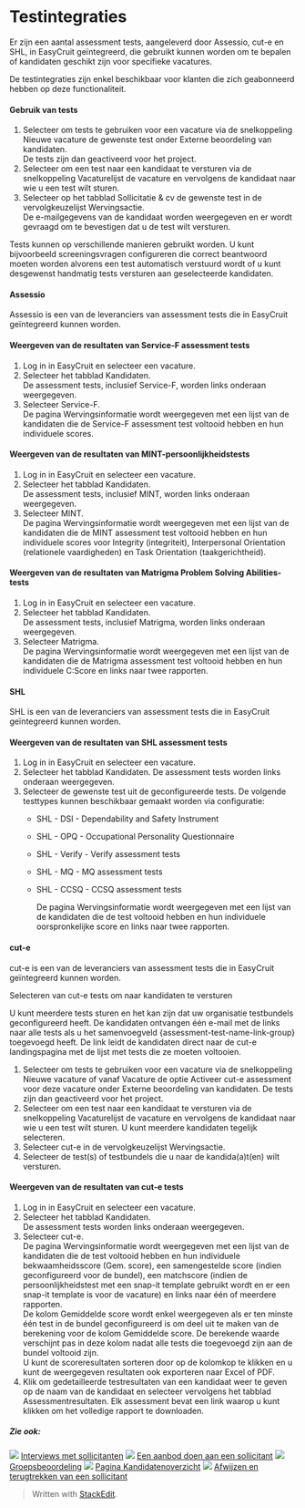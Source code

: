 # Testintegraties

Er zijn een aantal assessment tests, aangeleverd door Assessio, cut-e en SHL, in EasyCruit geïntegreerd, die gebruikt kunnen worden om te bepalen of kandidaten geschikt zijn voor specifieke vacatures.

De testintegraties zijn enkel beschikbaar voor klanten die zich geabonneerd hebben op deze functionaliteit.

#### Gebruik van tests

1.  Selecteer om tests te gebruiken voor een vacature via de snelkoppeling Nieuwe vacature de gewenste test onder  Externe beoordeling van kandidaten.  
    De tests zijn dan geactiveerd voor het project.
2.  Selecteer om een test naar een kandidaat te versturen via de snelkoppeling  Vacaturelijst  de vacature en vervolgens de kandidaat naar wie u een test wilt sturen.
3.  Selecteer op het tabblad  Sollicitatie & cv  de gewenste test in de vervolgkeuzelijst  Wervingsactie.  
    De e-mailgegevens van de kandidaat worden weergegeven en er wordt gevraagd om te bevestigen dat u de test wilt versturen.

Tests kunnen op verschillende manieren gebruikt worden. U kunt bijvoorbeeld screeningsvragen configureren die correct beantwoord moeten worden alvorens een test automatisch verstuurd wordt of u kunt desgewenst handmatig tests versturen aan geselecteerde kandidaten.

#### Assessio

Assessio is een van de leveranciers van assessment tests die in EasyCruit geïntegreerd kunnen worden.

#### Weergeven van de resultaten van Service-F assessment tests

1.  Log in in EasyCruit en selecteer een vacature.
2.  Selecteer het tabblad  Kandidaten.  
    De assessment tests, inclusief Service-F, worden links onderaan weergegeven.
3.  Selecteer  Service-F.  
    De pagina  Wervingsinformatie  wordt weergegeven met een lijst van de kandidaten die de Service-F assessment test voltooid hebben en hun individuele scores.

#### Weergeven van de resultaten van MINT-persoonlijkheidstests

1.  Log in in EasyCruit en selecteer een vacature.
2.  Selecteer het tabblad  Kandidaten.  
    De assessment tests, inclusief MINT, worden links onderaan weergegeven.
3.  Selecteer  MINT.  
    De pagina  Wervingsinformatie  wordt weergegeven met een lijst van de kandidaten die de MINT assessment test voltooid hebben en hun individuele scores voor Integrity (integriteit), Interpersonal Orientation (relationele vaardigheden) en Task Orientation (taakgerichtheid).

#### Weergeven van de resultaten van Matrigma Problem Solving Abilities-tests

1.  Log in in EasyCruit en selecteer een vacature.
2.  Selecteer het tabblad  Kandidaten.  
    De assessment tests, inclusief Matrigma, worden links onderaan weergegeven.
3.  Selecteer  Matrigma.  
    De pagina  Wervingsinformatie  wordt weergegeven met een lijst van de kandidaten die de Matrigma assessment test voltooid hebben en hun individuele C:Score en links naar twee rapporten.

#### SHL

SHL is een van de leveranciers van assessment tests die in EasyCruit geïntegreerd kunnen worden.

#### Weergeven van de resultaten van SHL assessment tests

1.  Log in in EasyCruit en selecteer een vacature.
2.  Selecteer het tabblad  Kandidaten. De assessment tests worden links onderaan weergegeven.
3.  Selecteer de gewenste test uit de geconfigureerde tests. De volgende testtypes kunnen beschikbaar gemaakt worden via configuratie:
    -   SHL - DSI  - Dependability and Safety Instrument
    -   SHL - OPQ  - Occupational Personality Questionnaire
    -   SHL - Verify  - Verify assessment tests
    -   SHL - MQ  - MQ assessment tests
    -   SHL - CCSQ  - CCSQ assessment tests  
          
        De pagina  Wervingsinformatie  wordt weergegeven met een lijst van de kandidaten die de test voltooid hebben en hun individuele oorspronkelijke score en links naar twee rapporten.

#### cut-e

cut-e is een van de leveranciers van assessment tests die in EasyCruit geïntegreerd kunnen worden.

Selecteren van cut-e tests om naar kandidaten te versturen

U kunt meerdere tests sturen en het kan zijn dat uw organisatie testbundels geconfigureerd heeft. De kandidaten ontvangen één e-mail met de links naar alle tests als u het samenvoegveld {assessment-test-name-link-group} toegevoegd heeft. De link leidt de kandidaten direct naar de cut-e landingspagina met de lijst met tests die ze moeten voltooien.

1.  Selecteer om tests te gebruiken voor een vacature via de snelkoppeling  Nieuwe vacature  of vanaf  Vacature  de optie  Activeer cut-e assessment voor deze vacature  onder  Externe beoordeling van kandidaten. De tests zijn dan geactiveerd voor het project.
2.  Selecteer om een test naar een kandidaat te versturen via de snelkoppeling  Vacaturelijst  de vacature en vervolgens de kandidaat naar wie u een test wilt sturen. U kunt meerdere kandidaten tegelijk selecteren.
3.  Selecteer cut-e in de vervolgkeuzelijst  Wervingsactie.
4.  Selecteer de test(s) of testbundels die u naar de kandida(a)t(en) wilt versturen.

#### Weergeven van de resultaten van cut-e tests

1.  Log in in EasyCruit en selecteer een vacature.
2.  Selecteer het tabblad  Kandidaten.  
    De assessment tests worden links onderaan weergegeven.
3.  Selecteer  cut-e.  
    De pagina  Wervingsinformatie  wordt weergegeven met een lijst van de kandidaten die de test voltooid hebben en hun individuele bekwaamheidsscore (Gem. score), een  samengestelde score  (indien geconfigureerd voor de bundel), een matchscore (indien de persoonlijkheidstest met een snap-it template gebruikt wordt en er een snap-it template is voor de vacature) en links naar één of meerdere rapporten.  
    De kolom Gemiddelde score wordt enkel weergegeven als er ten minste één test in de bundel geconfigureerd is om deel uit te maken van de berekening voor de kolom Gemiddelde score. De berekende waarde verschijnt pas in deze kolom nadat alle tests die toegevoegd zijn aan de bundel voltooid zijn.  
    U kunt de scoreresultaten sorteren door op de kolomkop te klikken en u kunt de weergegeven resultaten ook exporteren naar Excel of PDF.
4.  Klik om gedetailleerde testresultaten van een kandidaat weer te geven op de naam van de kandidaat en selecteer vervolgens het tabblad  Assessmentresultaten. Elk assessment bevat een  link  waarop u kunt klikken om het volledige rapport te downloaden.

##### Zie ook:

![](../Resources/Images/icon-document-link.png)  [Interviews met sollicitanten](interviewing_applicants.htm)
![](../Resources/Images/icon-document-link.png)  [Een aanbod doen aan een sollicitant](making_an_offer_to_an_applicant.htm)
![](../Resources/Images/icon-document-link.png)  [Groepsbeoordeling](collaborative_rating_panel_review.htm)
![](../Resources/Images/icon-document-link.png)  [Pagina Kandidatenoverzicht](application_handling_page_overview.htm)
![](../Resources/Images/icon-document-link.png)  [Afwijzen en terugtrekken van een sollicitant](rejecting_and_withdrawing_an_applicant.htm)


> Written with [StackEdit](https://stackedit.io/).
<!--stackedit_data:
eyJoaXN0b3J5IjpbLTc1NDI1MTk5OCw3MzA5OTgxMTZdfQ==
-->
